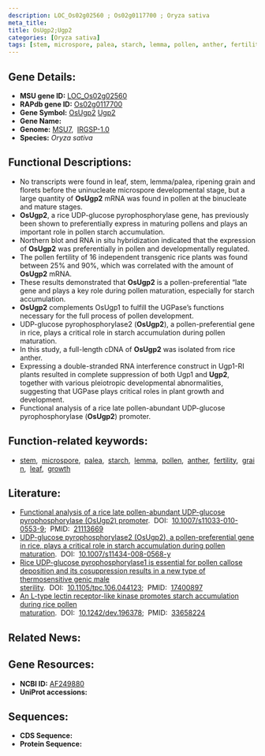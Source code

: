 ```yaml
---
description: LOC_Os02g02560 ; Os02g0117700 ; Oryza sativa
meta_title:
title: OsUgp2;Ugp2
categories: [Oryza sativa]
tags: [stem, microspore, palea, starch, lemma, pollen, anther, fertility, grain, leaf, growth]
---
```


## Gene Details:
- **MSU gene ID:** [LOC_Os02g02560](http://rice.uga.edu/cgi-bin/ORF_infopage.cgi?orf=LOC_Os02g02560)  
- **RAPdb gene ID:** [Os02g0117700](https://rapdb.dna.affrc.go.jp/locus/?name=Os02g0117700)  
- **Gene Symbol:** <u>OsUgp2</u>&nbsp;<u>Ugp2</u>
- **Gene Name:**
- **Genome:**  [MSU7](http://rice.uga.edu/),&nbsp;&nbsp;[IRGSP-1.0](https://rapdb.dna.affrc.go.jp/download/irgsp1.html)
- **Species:** *Oryza sativa*

## Functional Descriptions:
   - No transcripts were found in leaf, stem, lemma/palea, ripening grain and florets before the uninucleate microspore developmental stage, but a large quantity of **OsUgp2** mRNA was found in pollen at the binucleate and mature stages.
   - **OsUgp2**, a rice UDP-glucose pyrophosphorylase gene, has previously been shown to preferentially express in maturing pollens and plays an important role in pollen starch accumulation.
   - Northern blot and RNA in situ hybridization indicated that the expression of **OsUgp2** was preferentially in pollen and developmentally regulated.
   - The pollen fertility of 16 independent transgenic rice plants was found between 25% and 90%, which was correlated with the amount of **OsUgp2** mRNA.
   - These results demonstrated that **OsUgp2** is a pollen-preferential “late gene and plays a key role during pollen maturation, especially for starch accumulation.
   - **OsUgp2** complements OsUgp1 to fulfill the UGPase’s functions necessary for the full process of pollen development.
   - UDP-glucose pyrophosphorylase2 (**OsUgp2**), a pollen-preferential gene in rice, plays a critical role in starch accumulation during pollen maturation.
   - In this study, a full-length cDNA of **OsUgp2** was isolated from rice anther.
   - Expressing a double-stranded RNA interference construct in Ugp1-RI plants resulted in complete suppression of both Ugp1 and **Ugp2**, together with various pleiotropic developmental abnormalities, suggesting that UGPase plays critical roles in plant growth and development.
   - Functional analysis of a rice late pollen-abundant UDP-glucose pyrophosphorylase (**OsUgp2**) promoter.

## Function-related keywords:
   - [stem](/tags/stem/),&nbsp;&nbsp;[microspore](/tags/microspore/),&nbsp;&nbsp;[palea](/tags/palea/),&nbsp;&nbsp;[starch](/tags/starch/),&nbsp;&nbsp;[lemma](/tags/lemma/),&nbsp;&nbsp;[pollen](/tags/pollen/),&nbsp;&nbsp;[anther](/tags/anther/),&nbsp;&nbsp;[fertility](/tags/fertility/),&nbsp;&nbsp;[grain](/tags/grain/),&nbsp;&nbsp;[leaf](/tags/leaf/),&nbsp;&nbsp;[growth](/tags/growth/)

## Literature:
   - [Functional analysis of a rice late pollen-abundant UDP-glucose pyrophosphorylase (OsUgp2) promoter](https://www.doi.org/10.1007/s11033-010-0553-9).&nbsp;&nbsp;DOI:&nbsp;&nbsp;[10.1007/s11033-010-0553-9](https://www.doi.org/10.1007/s11033-010-0553-9);&nbsp;&nbsp;PMID:&nbsp;&nbsp;[21113669](https://pubmed.ncbi.nlm.nih.gov/21113669/)
   - [UDP-glucose pyrophosphorylase2 (OsUgp2), a pollen-preferential gene in rice, plays a critical role in starch accumulation during pollen maturation](https://www.doi.org/10.1007/s11434-008-0568-y).&nbsp;&nbsp;DOI:&nbsp;&nbsp;[10.1007/s11434-008-0568-y](https://www.doi.org/10.1007/s11434-008-0568-y)
   - [Rice UDP-glucose pyrophosphorylase1 is essential for pollen callose deposition and its cosuppression results in a new type of thermosensitive genic male sterility](https://www.doi.org/10.1105/tpc.106.044123).&nbsp;&nbsp;DOI:&nbsp;&nbsp;[10.1105/tpc.106.044123](https://www.doi.org/10.1105/tpc.106.044123);&nbsp;&nbsp;PMID:&nbsp;&nbsp;[17400897](https://pubmed.ncbi.nlm.nih.gov/17400897/)
   - [An L-type lectin receptor-like kinase promotes starch accumulation during rice pollen maturation](https://www.doi.org/10.1242/dev.196378).&nbsp;&nbsp;DOI:&nbsp;&nbsp;[10.1242/dev.196378](https://www.doi.org/10.1242/dev.196378);&nbsp;&nbsp;PMID:&nbsp;&nbsp;[33658224](https://pubmed.ncbi.nlm.nih.gov/33658224/)

## Related News:

## Gene Resources:
- **NCBI ID:**  [AF249880](http://www.ncbi.nlm.nih.gov/nuccore/AF249880)
- **UniProt accessions:** [](https://www.uniprot.org/uniprotkb//entry)

## Sequences:
- **CDS Sequence:**
- **Protein Sequence:**
